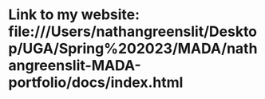 # Link to my website: file:///Users/nathangreenslit/Desktop/UGA/Spring%202023/MADA/nathangreenslit-MADA-portfolio/docs/index.html 